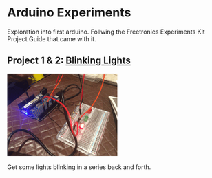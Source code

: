 # Arduino Experiments

Exploration into first arduino. Follwing the Freetronics Experiments Kit Project Guide that came with it. 

## Project 1 & 2: [Blinking Lights](Blink)

 ![Attachment-1](Blink/Attachment-1.gif)
 
Get some lights blinking in a series back and forth.
